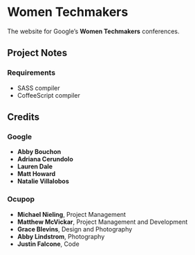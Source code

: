 # Women Techmakers

The website for Google’s **Women Techmakers** conferences.


## Project Notes

### Requirements

- SASS compiler
- CoffeeScript compiler


## Credits

### Google

- **Abby Bouchon**
- **Adriana Cerundolo**
- **Lauren Dale**
- **Matt Howard**
- **Natalie Villalobos**

### Ocupop

- **Michael Nieling**, Project Management
- **Matthew McVickar**, Project Management and Development
- **Grace Blevins**, Design and Photography
- **Abby Lindstrom**, Photography
- **Justin Falcone**, Code
